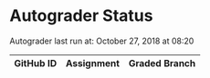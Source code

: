 # Autograder Status
Autograder last run at: October 27, 2018 at 08:20

| GitHub ID | Assignment | Graded Branch |
|-----------|------------|---------------|
